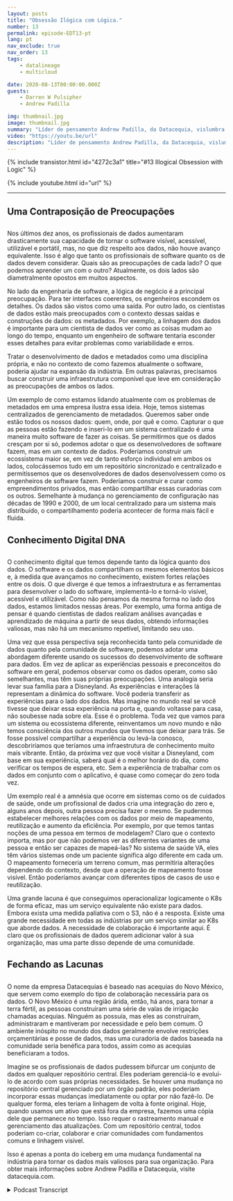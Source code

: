 ```yaml
---
layout: posts
title: "Obsessão Ilógica com Lógica."
number: 13
permalink: episode-EDT13-pt
lang: pt
nav_exclude: true
nav_order: 13
tags:
    - datalineage
    - multicloud

date: 2020-08-13T00:00:00.000Z
guests:
    - Darren W Pulsipher
    - Andrew Padilla

img: thumbnail.jpg
image: thumbnail.jpg
summary: "Líder de pensamento Andrew Padilla, da Datacequia, vislumbra novos avanços na gestão de dados e colaboração que permitiriam que os dados evoluíssem da mesma forma que o software em termos de visibilidade, acessibilidade, usabilidade e portabilidade. Ele descreve como uma infraestrutura componível abordaria as preocupações tanto de engenheiros de software quanto de cientistas de dados."
video: "https://youtu.be/url"
description: "Líder de pensamento Andrew Padilla, da Datacequia, vislumbra novos avanços na gestão de dados e colaboração que permitiriam que os dados evoluíssem da mesma forma que o software em termos de visibilidade, acessibilidade, usabilidade e portabilidade. Ele descreve como uma infraestrutura componível abordaria as preocupações tanto de engenheiros de software quanto de cientistas de dados."
---
```


<div>
{% include transistor.html id="4272c3a1" title="#13 Illogical Obsession with Logic" %}

{% include youtube.html id="url" %}
</div>

---

## Uma Contraposição de Preocupações <h2>

Nos últimos dez anos, os profissionais de dados aumentaram drasticamente sua capacidade de tornar o software visível, acessível, utilizável e portátil, mas, no que diz respeito aos dados, não houve avanço equivalente. Isso é algo que tanto os profissionais de software quanto os de dados devem considerar. Quais são as preocupações de cada lado? O que podemos aprender um com o outro? Atualmente, os dois lados são diametralmente opostos em muitos aspectos.

No lado da engenharia de software, a lógica de negócio é a principal preocupação. Para ter interfaces coerentes, os engenheiros escondem os detalhes. Os dados são vistos como uma saída. Por outro lado, os cientistas de dados estão mais preocupados com o contexto dessas saídas e construções de dados: os metadados. Por exemplo, a linhagem dos dados é importante para um cientista de dados ver como as coisas mudam ao longo do tempo, enquanto um engenheiro de software tentaria esconder esses detalhes para evitar problemas como variabilidade e erros.

Tratar o desenvolvimento de dados e metadados como uma disciplina própria, e não no contexto de como fazemos atualmente o software, poderia ajudar na expansão da indústria. Em outras palavras, precisamos buscar construir uma infraestrutura componível que leve em consideração as preocupações de ambos os lados.

Um exemplo de como estamos lidando atualmente com os problemas de metadados em uma empresa ilustra essa ideia. Hoje, temos sistemas centralizados de gerenciamento de metadados. Queremos saber onde estão todos os nossos dados: quem, onde, por quê e como. Capturar o que as pessoas estão fazendo e inseri-lo em um sistema centralizado é uma maneira muito software de fazer as coisas. Se permitirmos que os dados cresçam por si só, podemos adotar o que os desenvolvedores de software fazem, mas em um contexto de dados. Poderíamos construir um ecossistema maior se, em vez de tanto esforço individual em ambos os lados, colocássemos tudo em um repositório sincronizado e centralizado e permitíssemos que os desenvolvedores de dados desenvolvessem como os engenheiros de software fazem. Poderíamos construir e curar como empreendimentos privados, mas então compartilhar essas curadorias com os outros. Semelhante à mudança no gerenciamento de configuração nas décadas de 1990 e 2000, de um local centralizado para um sistema mais distribuído, o compartilhamento poderia acontecer de forma mais fácil e fluida.

## Conhecimento Digital DNA <h2>

O conhecimento digital que temos depende tanto da lógica quanto dos dados. O software e os dados compartilham os mesmos elementos básicos e, à medida que avançamos no conhecimento, existem fortes relações entre os dois. O que diverge é que temos a infraestrutura e as ferramentas para desenvolver o lado do software, implementá-lo e torná-lo visível, acessível e utilizável. Como não pensamos da mesma forma no lado dos dados, estamos limitados nessas áreas. Por exemplo, uma forma antiga de pensar é quando cientistas de dados realizam análises avançadas e aprendizado de máquina a partir de seus dados, obtendo informações valiosas, mas não há um mecanismo repetível, limitando seu uso.

Uma vez que essa perspectiva seja reconhecida tanto pela comunidade de dados quanto pela comunidade de software, podemos adotar uma abordagem diferente usando os sucessos do desenvolvimento de software para dados. Em vez de aplicar as experiências pessoais e preconceitos do software em geral, podemos observar como os dados operam, como são semelhantes, mas têm suas próprias preocupações. Uma analogia seria levar sua família para a Disneyland. As experiências e interações lá representam a dinâmica do software. Você poderia transferir as experiências para o lado dos dados. Mas imagine no mundo real se você tivesse que deixar essa experiência na porta e, quando voltasse para casa, não soubesse nada sobre ela. Esse é o problema. Toda vez que vamos para um sistema ou ecossistema diferente, reinventamos um novo mundo e não temos consciência dos outros mundos que tivemos que deixar para trás. Se fosse possível compartilhar a experiência ou levá-la conosco, descobriríamos que teríamos uma infraestrutura de conhecimento muito mais vibrante. Então, da próxima vez que você visitar a Disneyland, com base em sua experiência, saberá qual é o melhor horário do dia, como verificar os tempos de espera, etc. Sem a experiência de trabalhar com os dados em conjunto com o aplicativo, é quase como começar do zero toda vez.

Um exemplo real é a amnésia que ocorre em sistemas como os de cuidados de saúde, onde um profissional de dados cria uma integração do zero e, alguns anos depois, outra pessoa precisa fazer o mesmo. Se pudermos estabelecer melhores relações com os dados por meio de mapeamento, reutilização e aumento da eficiência. Por exemplo, por que temos tantas noções de uma pessoa em termos de modelagem? Claro que o contexto importa, mas por que não podemos ver as diferentes variantes de uma pessoa e então ser capazes de mapeá-las? No sistema de saúde VA, eles têm vários sistemas onde um paciente significa algo diferente em cada um. O mapeamento forneceria um terreno comum, mas permitiria alterações dependendo do contexto, desde que a operação de mapeamento fosse visível. Então poderíamos avançar com diferentes tipos de casos de uso e reutilização.

Uma grande lacuna é que conseguimos operacionalizar logicamente o K8s de forma eficaz, mas um serviço equivalente não existe para dados. Embora exista uma medida paliativa com o S3, não é a resposta. Existe uma grande necessidade em todas as indústrias por um serviço similar ao K8s que aborde dados. A necessidade de colaboração é importante aqui. É claro que os profissionais de dados querem adicionar valor à sua organização, mas uma parte disso depende de uma comunidade.

## Fechando as Lacunas <h2>

O nome da empresa Datacequias é baseado nas acequias do Novo México, que servem como exemplo do tipo de colaboração necessária para os dados. O Novo México é uma região árida, então, há anos, para tornar a terra fértil, as pessoas construíram uma série de valas de irrigação chamadas acequias. Ninguém as possuía, mas eles as construíram, administraram e mantiveram por necessidade e pelo bem comum. O ambiente inóspito no mundo dos dados geralmente envolve restrições orçamentárias e posse de dados, mas uma curadoria de dados baseada na comunidade seria benéfica para todos, assim como as acequias beneficiaram a todos.

Imagine se os profissionais de dados pudessem bifurcar um conjunto de dados em qualquer repositório central. Eles poderiam gerenciá-lo e evoluí-lo de acordo com suas próprias necessidades. Se houver uma mudança no repositório central gerenciado por um órgão padrão, eles poderiam incorporar essas mudanças imediatamente ou optar por não fazê-lo. De qualquer forma, eles teriam a linhagem de volta à fonte original. Hoje, quando usamos um ativo que está fora da empresa, fazemos uma cópia dele que permanece no tempo. Isso requer o rastreamento manual e gerenciamento das atualizações. Com um repositório central, todos poderiam co-criar, colaborar e criar comunidades com fundamentos comuns e linhagem visível.

Isso é apenas a ponta do iceberg em uma mudança fundamental na indústria para tornar os dados mais valiosos para sua organização. Para obter mais informações sobre Andrew Padilla e Datacequia, visite datacequia.com.



<details>
<summary> Podcast Transcript </summary>

<p></p>

</details>
